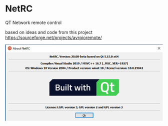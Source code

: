 # NetRC
QT Network remote control

based on ideas and code from this project
https://sourceforge.net/projects/avrpioremote/

![About](https://github.com/AceOfSnakes/NetRC/blob/master/doc/images/about.png)
